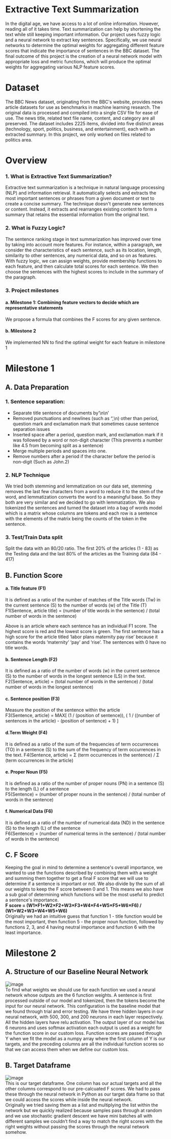 # Extractive Text Summarization
In the digital age, we have access to a lot of online information. However, reading all of it takes time. Text summarization can help by shortening the text while still keeping important information. Our project uses fuzzy logic and a neural network to extract key sentences. Specifically, we use neural networks to determine the optimal weights for aggregating different feature scores that indicate the importance of sentences in the BBC dataset. The final outcome of this project is the creation of a neural network model with appropriate loss and metric functions, which will produce the optimal weights for aggregating various NLP feature scores.
# Dataset
The BBC News dataset, originating from the BBC's website, provides news article datasets for use as benchmarks in machine learning research. The original data is processed and compiled into a single CSV file for ease of use. The news title, related text file name, content, and category are all preserved. The dataset includes 2225 items, divided into five distinct areas (technology, sport, politics, business, and entertainment), each with an extracted summary. In this project, we only worked on files related to politics area.
# Overview
### 1. What is Extractive Text Summarization?
Extractive text summarization is a technique in natural language processing (NLP) and information retrieval. It automatically selects and extracts the most important sentences or phrases from a given document or text to create a concise summary. The technique doesn't generate new sentences or content. Instead, it extracts and rearranges existing content to form a summary that retains the essential information from the original text.
### 2. What is Fuzzy Logic?
The sentence ranking stage in text summarization has improved over time by taking into account more features. For instance, within a paragraph, we consider the characteristics of each sentence, such as its location, length, similarity to other sentences, any numerical data, and so on as features. With fuzzy logic, we can assign weights, provide membership functions to each feature, and then calculate total scores for each sentence. We then choose the sentences with the highest scores to include in the summary of the paragraph.  
### 3. Project milestones
#### a. Milestone 1: Combining feature vectors to decide which are representative statements  
We propose a formula that combines the F scores for any given sentence.   
#### b. Milestone 2
We implemented NN to find the optimal weight for each feature in milestone 1

# Milestone 1
## A. Data Preparation
### 1. Sentence separation:
* Separate title sentence of documents by’\n\n’
* Removed punctuations and newlines (such as “,\n) other than period, question mark and exclamation mark that sometimes cause sentence separation issues
* Inserted space after a period, question mark, and exclamation mark if it was followed by a word or non-digit character (This prevents a number like 4.5 from becoming split as a sentence)
* Merge multiple periods and spaces into one.
* Remove numbers after a period if the character before the period is non-digit (Such as John.2)
### 2. NLP Technique
We tried both stemming and lemmatization on our data set, stemming removes the last few characters from a word to reduce it to the stem of the word, and lemmatization converts the word to a meaningful base. So they both are very similar and we decided to go with lemmatization. We also tokenized the sentences and turned the dataset into a bag of words model which is a matrix whose columns are tokens and each row is a sentence with the elements of the matrix being the counts of the token in the sentence.

### 3. Test/Train Data split
Split the data with an 80/20 ratio. The first 20% of the articles (1 - 83) as the Testing data and the last 80% of the articles as the Training data (84 - 417)
## B. Function Score
#### a. Title feature (F1)  
It is defined as a ratio of the number of matches of the Title words (Tw) in the current sentence (S) to the number of words (w) of the Title (T)      
F1(Sentence, article title) = (number of title words in the sentence) / (total number of words in the sentence)

Above is an article where each sentence has an individual F1 score. The highest score is red and the lowest score is green. The first sentence has a high score for the article titled ‘labor plans maternity pay rise’ because it contains the words ‘maternity’ ‘pay’ and ‘rise’. The sentences with 0 have no title words.
#### b. Sentence Length (F2)  
It is defined as a ratio of the number of words (w) in the current sentence (S) to the number of words in the longest sentence (LS) in the text.    
F2(Sentence, article) = (total number of words in the sentence) / (total number of words in the longest sentence)  

#### c. Sentence position (F3)  
Measure the position of the sentence within the article  
F3(Sentence, article) = MAX[ (1 / (position of sentence)), ( 1 / ((number of sentences in the article) - (position of sentence) + 1) ]  


#### d.Term Weight (F4)  
It is defined as a ratio of the sum of the frequencies of term occurrences (TO) in a sentence (S) to the sum of the frequency of term occurrences in the text.
F4(Sentence, article) = Σ (term occurrences in the sentence) / Σ (term occurrences in the article)  

#### e. Proper Noun (F5)     
It is defined as a ratio of the number of proper nouns (PN) in a sentence (S) to the length (L) of a sentence  
F5(Sentence) = (number of proper nouns in the sentence) / (total number of words in the sentence)
#### f. Numerical Data (F6)  
 It is defined as a ratio of the number of numerical data (ND) in the sentence (S) to the length (L) of the sentence     
F6(Sentence) = (number of numerical terms in the sentence) / (total number of words in the sentence)  
## C. F Score
Keeping the goal in mind to determine a sentence's overall importance,  we wanted to use the functions described by combining them with a weight and summing them together to get a final F score that we will use to determine if a sentence is important or not. We also divide by the sum of all our weights to keep the F score between 0 and 1. This means we also have a sub goal of determining which functions will be the most useful to predict a sentence's importance.  
**F score = (W1×F1+W2×F2+W3×F3+W4×F4+W5×F5+W6×F6) / (W1+W2+W3+W4+W5+W6)**  
Originally we had an intuitive guess that function 1 - title function would be the most important, then function 5 - the proper noun function, followed by functions 2, 3, and 4 having neutral importance and function 6 with the least importance.  
# Milestone 2
## A. Structure of our Baseline Neural Network
![image](https://github.com/4tiennguyen/Extractive_Text_Summarization/assets/34051678/e8e7ed63-b633-4954-9124-6693d975d677)  
To find what weights we should use for each function we used a neural network whose outputs are the 6 function weights. A sentence is first processed outside of our model and tokenized, then the tokens become the input for our neural network. This configuration is the baseline model that we found through trial and error testing. We have three hidden layers in our neural network, with 500, 300, and 200 neurons in each layer respectively. All the hidden layers have relu activation. The output layer of our model has 6 neurons and uses softmax activation each output is used as a weight for the function score in our custom loss. Function scores are passed through Y when we fit the model as a numpy array where the first column of Y is our targets, and the preceding columns are all the individual function scores so that we can access them when we define our custom loss.  
## B. Target Dataframe
![image](https://github.com/4tiennguyen/Extractive_Text_Summarization/assets/34051678/8cdbace7-7f3f-4a03-8176-40ba485237ed)  
This is our target dataframe. One column has our actual targets and all the other columns correspond to our pre-calcuated F scores. We had to pass these through the neural network in Python as our target data frame so that we could access the scores while inside the neural network.  
Originally we tried saving them as a list and multiplying the list within the network but we quickly realized because samples pass through at random and we use stochastic gradient descent we have mini batches all with different samples we couldn’t find a way to match the right scores with the right weights without passing the scores through the neural network somehow.




